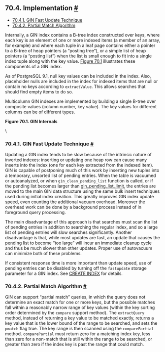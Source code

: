 ## 70.4. Implementation [#](#GIN-IMPLEMENTATION)

  * [70.4.1. GIN Fast Update Technique](gin-implementation#GIN-FAST-UPDATE)
  * [70.4.2. Partial Match Algorithm](gin-implementation#GIN-PARTIAL-MATCH)

Internally, a GIN index contains a B-tree index constructed over keys, where each key is an element of one or more indexed items (a member of an array, for example) and where each tuple in a leaf page contains either a pointer to a B-tree of heap pointers (a “posting tree”), or a simple list of heap pointers (a “posting list”) when the list is small enough to fit into a single index tuple along with the key value. [Figure 70.1](gin-implementation#GIN-INTERNALS-FIGURE "Figure 70.1. GIN Internals") illustrates these components of a GIN index.

As of PostgreSQL 9.1, null key values can be included in the index. Also, placeholder nulls are included in the index for indexed items that are null or contain no keys according to `extractValue`. This allows searches that should find empty items to do so.

Multicolumn GIN indexes are implemented by building a single B-tree over composite values (column number, key value). The key values for different columns can be of different types.

**Figure 70.1. GIN Internals**

\

### 70.4.1. GIN Fast Update Technique [#](#GIN-FAST-UPDATE)

Updating a GIN index tends to be slow because of the intrinsic nature of inverted indexes: inserting or updating one heap row can cause many inserts into the index (one for each key extracted from the indexed item). GIN is capable of postponing much of this work by inserting new tuples into a temporary, unsorted list of pending entries. When the table is vacuumed or autoanalyzed, or when `gin_clean_pending_list` function is called, or if the pending list becomes larger than [gin\_pending\_list\_limit](runtime-config-client#GUC-GIN-PENDING-LIST-LIMIT), the entries are moved to the main GIN data structure using the same bulk insert techniques used during initial index creation. This greatly improves GIN index update speed, even counting the additional vacuum overhead. Moreover the overhead work can be done by a background process instead of in foreground query processing.

The main disadvantage of this approach is that searches must scan the list of pending entries in addition to searching the regular index, and so a large list of pending entries will slow searches significantly. Another disadvantage is that, while most updates are fast, an update that causes the pending list to become “too large” will incur an immediate cleanup cycle and thus be much slower than other updates. Proper use of autovacuum can minimize both of these problems.

If consistent response time is more important than update speed, use of pending entries can be disabled by turning off the `fastupdate` storage parameter for a GIN index. See [CREATE INDEX](sql-createindex "CREATE INDEX") for details.

### 70.4.2. Partial Match Algorithm [#](#GIN-PARTIAL-MATCH)

GIN can support “partial match” queries, in which the query does not determine an exact match for one or more keys, but the possible matches fall within a reasonably narrow range of key values (within the key sorting order determined by the `compare` support method). The `extractQuery` method, instead of returning a key value to be matched exactly, returns a key value that is the lower bound of the range to be searched, and sets the `pmatch` flag true. The key range is then scanned using the `comparePartial` method. `comparePartial` must return zero for a matching index key, less than zero for a non-match that is still within the range to be searched, or greater than zero if the index key is past the range that could match.